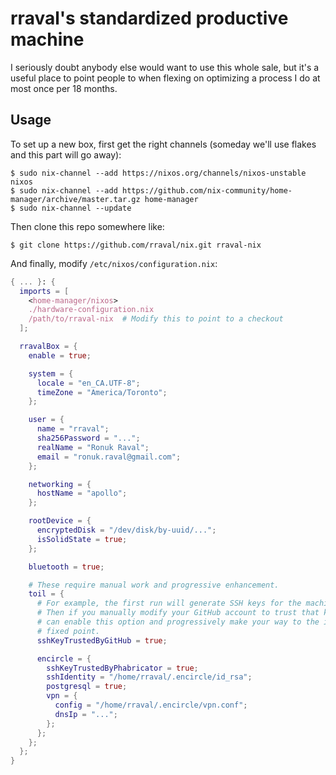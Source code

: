 # rraval's standardized productive machine

I seriously doubt anybody else would want to use this whole sale, but it's a useful place to point people to when flexing on optimizing a process I do at most once per 18 months.

## Usage

To set up a new box, first get the right channels (someday we'll use flakes and this part will go away):

```
$ sudo nix-channel --add https://nixos.org/channels/nixos-unstable nixos
$ sudo nix-channel --add https://github.com/nix-community/home-manager/archive/master.tar.gz home-manager
$ sudo nix-channel --update
```

Then clone this repo somewhere like:

```
$ git clone https://github.com/rraval/nix.git rraval-nix
```

And finally, modify `/etc/nixos/configuration.nix`:

```nix
{ ... }: {
  imports = [
    <home-manager/nixos>
    ./hardware-configuration.nix
    /path/to/rraval-nix  # Modify this to point to a checkout
  ];

  rravalBox = {
    enable = true;

    system = {
      locale = "en_CA.UTF-8";
      timeZone = "America/Toronto";
    };

    user = {
      name = "rraval";
      sha256Password = "...";
      realName = "Ronuk Raval";
      email = "ronuk.raval@gmail.com";
    };

    networking = {
      hostName = "apollo";
    };

    rootDevice = {
      encryptedDisk = "/dev/disk/by-uuid/...";
      isSolidState = true;
    };

    bluetooth = true;

    # These require manual work and progressive enhancement.
    toil = {
      # For example, the first run will generate SSH keys for the machine.
      # Then if you manually modify your GitHub account to trust that key, you
      # can enable this option and progressively make your way to the ideal
      # fixed point.
      sshKeyTrustedByGitHub = true;

      encircle = {
        sshKeyTrustedByPhabricator = true;
        sshIdentity = "/home/rraval/.encircle/id_rsa";
        postgresql = true;
        vpn = {
          config = "/home/rraval/.encircle/vpn.conf";
          dnsIp = "...";
        };
      };
    };
  };
}
```
